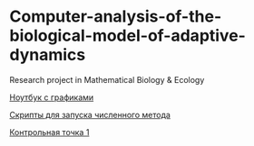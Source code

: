 # Computer-analysis-of-the-biological-model-of-adaptive-dynamics
Research project in Mathematical Biology &amp; Ecology

[Ноутбук с графиками](https://github.com/netwasted/Computer-analysis-of-the-biological-model-of-adaptive-dynamics/blob/main/Plots.ipynb)

[Скрипты для запуска численного метода](https://github.com/netwasted/Computer-analysis-of-the-biological-model-of-adaptive-dynamics/tree/main/scripts)

[Контрольная точка 1](https://github.com/netwasted/Computer-analysis-of-the-biological-model-of-adaptive-dynamics/blob/main/KT1.pdf)
